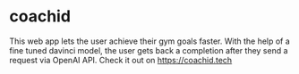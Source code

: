# coachid

This web app lets the user achieve their gym goals faster. With the help of a fine tuned davinci model, the user gets back a completion after they send a request via OpenAI API. Check it out on https://coachid.tech
